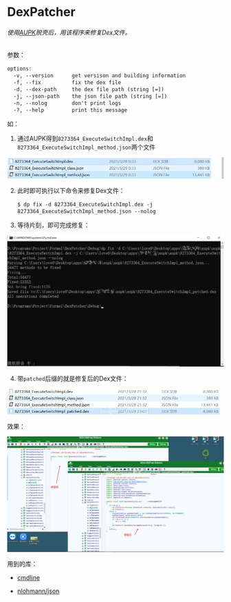 # DexPatcher
###### 使用[AUPK](https://github.com/FeJQ/AUPK)脱壳后，用该程序来修复Dex文件。

参数：

```shell
options:
  -v, --version      get versison and building information
  -f, --fix          fix the dex file
  -d, --dex-path     the dex file path (string [=])
  -j, --json-path    the json file path (string [=])
  -n, --nolog        don't print logs
  -?, --help         print this message
```

如：

1. 通过AUPK得到`8273364_ExecuteSwitchImpl.dex`和`8273364_ExecuteSwitchImpl_method.json`两个文件

![image-20210329130800291](img/image-20210329130800291.png)

2. 此时即可执行以下命令来修复Dex文件：

   ```shell
   $ dp fix -d 8273364_ExecuteSwitchImpl.dex -j 8273364_ExecuteSwitchImpl_method.json --nolog
   ```

3. 等待片刻，即可完成修复：

![Snipaste_2021-03-28_23-08-22](img/Snipaste_2021-03-28_23-08-22-1616994660774.png)

4. 带`patched`后缀的就是修复后的Dex文件：

![Snipaste_2021-03-28_23-09-38](img/Snipaste_2021-03-28_23-09-38.png)







效果：

![Snipaste_2021-03-28_23-13-32](img/Snipaste_2021-03-28_23-13-32.png)





用到的库：

+ [cmdline](https://github.com/tanakh/cmdline)

+ [nlohmann/json](https://github.com/nlohmann/json)